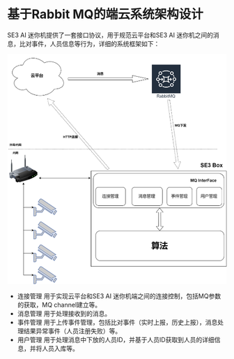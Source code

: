 # 基于Rabbit MQ的端云系统架构设计

SE3 AI 迷你机提供了一套接口协议，用于规范云平台和SE3 AI 迷你机之间的消息，比对事件，人员信息等行为，详细的系统框架如下：

![](../../.gitbook/assets/jiagoutu.png)

* 连接管理 用于实现云平台和SE3 AI 迷你机端之间的连接控制，包括MQ参数的获取，MQ channel建立等。
* 消息管理 用于处理接收到的消息。
* 事件管理 用于上传事件管理，包括比对事件（实时上报，历史上报），消息处理结果异常事件（人员注册失败）等。
* 用户管理 用于处理消息中下放的人员ID，并基于人员ID获取到人员的详细信息，并将人员入库等。

